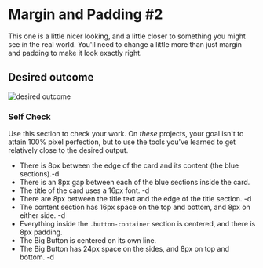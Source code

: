 # Margin and Padding #2

This one is a little nicer looking, and a little closer to something you might see in the real world. You'll need to change a little more than just margin and padding to make it look exactly right.

## Desired outcome
![desired outcome](./desired-outcome.png)

### Self Check
Use this section to check your work. On _these_ projects, your goal isn't to attain 100% pixel perfection, but to use the tools you've learned to get relatively close to the desired output.

- There is 8px between the edge of the card and its content (the blue sections).-d
- There is an 8px gap between each of the blue sections inside the card.
- The title of the card uses a 16px font. -d
- There are 8px between the title text and the edge of the title section. -d
- The content section has 16px space on the top and bottom, and 8px on either side. -d
- Everything inside the `.button-container` section is centered, and there is 8px padding.
- The Big Button is centered on its own line.
- The Big Button has 24px space on the sides, and 8px on top and bottom. -d
